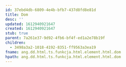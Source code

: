 ```yaml
---
id: 37ebd4db-6809-4e4b-bfb7-437d8fd8e81d
title: Dom
desc: ''
updated: 1612940921647
created: 1612940921647
stub: true
parent: 7a261e37-9d92-4fb6-bf4f-ed1a2e78b19f
children:
  - 3498a3a2-1018-4192-8351-ff9563a3ea19
fname: ang.dd.html.ts.funkcja.html.element.html.dom
hpath: ang.dd.html.ts.funkcja.html.element.html.dom
---
```



